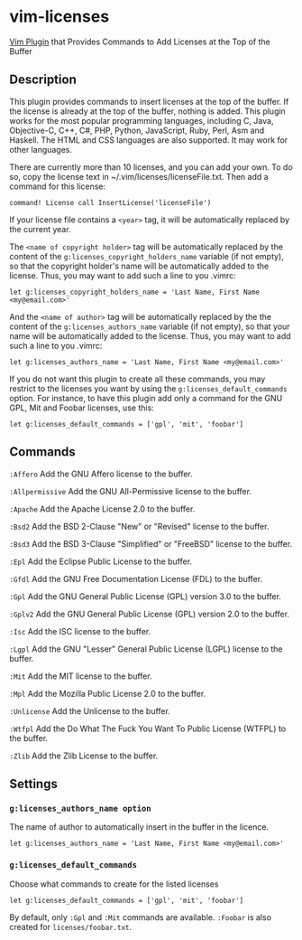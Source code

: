 vim-licenses
============

[Vim Plugin][] that Provides Commands to Add Licenses at the Top of the Buffer

[Vim Plugin]: http://www.vim.org/scripts/script.php?script_id=4871

Description
-----------

This plugin provides commands to insert licenses at the top of the buffer.
If the license is already at the top of the buffer, nothing is added.
This plugin works for the most popular programming languages, including
C, Java, Objective-C, C++, C#, PHP, Python, JavaScript, Ruby, Perl, Asm and Haskell.
The HTML and CSS languages are also supported.
It may work for other languages.

There are currently more than 10 licenses, and you can add your own.
To do so, copy the license text in ~/.vim/licenses/licenseFile.txt.
Then add a command for this license:

```vim
command! License call InsertLicense('licenseFile')
```

If your license file contains a `<year>` tag, it will be automatically
replaced by the current year.

The `<name of copyright holder>` tag will be automatically replaced by the
content of the `g:licenses_copyright_holders_name` variable (if not empty), so that
the copyright holder's name will be automatically added to the license.
Thus, you may want to add such a line to you .vimrc:

```vim
let g:licenses_copyright_holders_name = 'Last Name, First Name <my@email.com>'
```

And the `<name of author>` tag will be automatically replaced by the the
content of the `g:licenses_authors_name` variable (if not empty), so that
your name will be automatically added to the license.
Thus, you may want to add such a line to you .vimrc:

```vim
let g:licenses_authors_name = 'Last Name, First Name <my@email.com>'
```

If you do not want this plugin to create all these commands, you may
restrict to the licenses you want by using the `g:licenses_default_commands`
option. For instance, to have this plugin add only a command for the GNU GPL,
Mit and Foobar licenses, use this:

```vim
let g:licenses_default_commands = ['gpl', 'mit', 'foobar']
```

Commands
--------

`:Affero`
    Add the GNU Affero license to the buffer.

`:Allpermissive`
    Add the GNU All-Permissive license to the buffer.

`:Apache`
    Add the Apache License 2.0 to the buffer.

`:Bsd2`
    Add the BSD 2-Clause "New" or "Revised" license to the buffer.

`:Bsd3`
    Add the BSD 3-Clause "Simplified" or "FreeBSD" license to the buffer.

`:Epl`
    Add the Eclipse Public License to the buffer.

`:Gfdl`
    Add the GNU Free Documentation License (FDL) to the buffer.

`:Gpl`
    Add the GNU General Public License (GPL) version 3.0 to the buffer.

`:Gplv2`
    Add the GNU General Public License (GPL) version 2.0 to the buffer.

`:Isc`
    Add the ISC license to the buffer.

`:Lgpl`
    Add the GNU "Lesser" General Public License (LGPL) license to the buffer.

`:Mit`
    Add the MIT license to the buffer.

`:Mpl`
    Add the Mozilla Public License 2.0 to the buffer.

`:Unlicense`
    Add the Unlicense to the buffer.

`:Wtfpl`
    Add the Do What The Fuck You Want To Public License (WTFPL) to the buffer.

`:Zlib`
    Add the Zlib License to the buffer.

Settings
--------

### `g:licenses_authors_name option`

The name of author to automatically insert in the buffer in the licence.

```vim
let g:licenses_authors_name = 'Last Name, First Name <my@email.com>'
```

### `g:licenses_default_commands`

Choose what commands to create for the listed licenses

```vim
let g:licenses_default_commands = ['gpl', 'mit', 'foobar']
```

By default, only `:Gpl` and `:Mit` commands are available. `:Foobar` is also created for `licenses/foobar.txt`.

